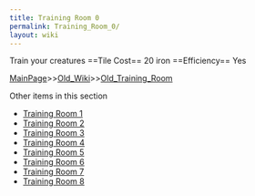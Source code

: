 ```yaml
---
title: Training Room 0
permalink: Training_Room_0/
layout: wiki
---
```

Train your creatures
==Tile Cost==
20 iron
==Efficiency==
Yes

[MainPage](/keeperrl_wiki/ "wikilink")>>[Old_Wiki](/keeperrl_wiki/Old_Wiki "wikilink")>>[Old_Training_Room](/keeperrl_wiki/Old_Training_Room "wikilink")

Other items in this section
-    [Training Room 1](/keeperrl_wiki/Training_Room_1 "wikilink")
-    [Training Room 2](/keeperrl_wiki/Training_Room_2 "wikilink")
-    [Training Room 3](/keeperrl_wiki/Training_Room_3 "wikilink")
-    [Training Room 4](/keeperrl_wiki/Training_Room_4 "wikilink")
-    [Training Room 5](/keeperrl_wiki/Training_Room_5 "wikilink")
-    [Training Room 6](/keeperrl_wiki/Training_Room_6 "wikilink")
-    [Training Room 7](/keeperrl_wiki/Training_Room_7 "wikilink")
-    [Training Room 8](/keeperrl_wiki/Training_Room_8 "wikilink")
